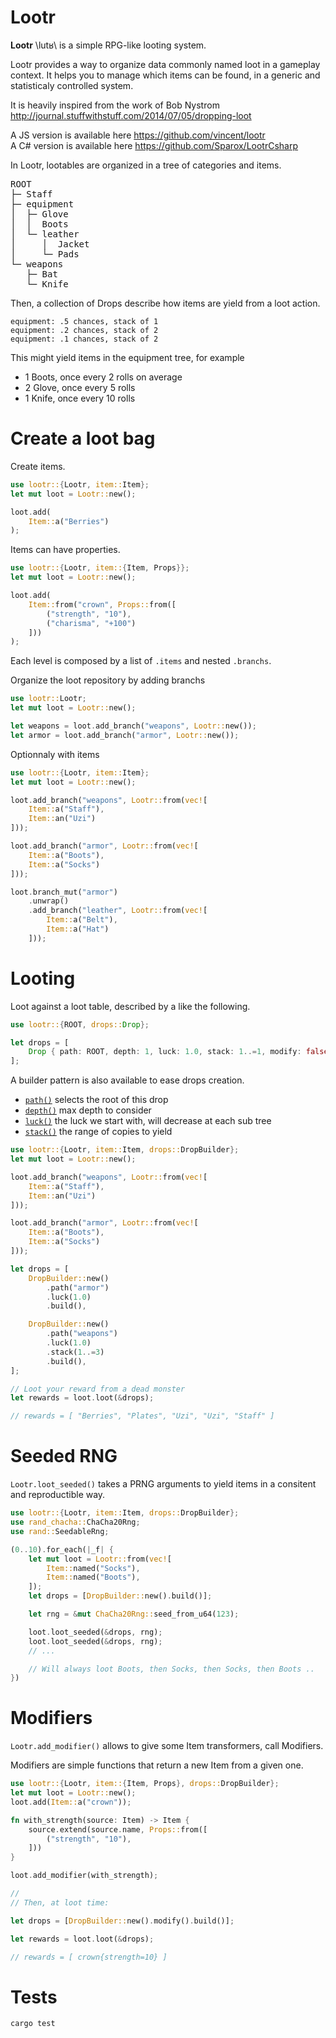Lootr
=====

**Lootr** \lutʁ\ is a simple RPG-like looting system.

Lootr provides a way to organize data commonly named loot in a gameplay context.
It helps you to manage which items can be found, in a generic and statisticaly controlled system.

It is heavily inspired from the work of Bob Nystrom <http://journal.stuffwithstuff.com/2014/07/05/dropping-loot>

A JS version is available here <https://github.com/vincent/lootr>
<br>
A C# version is available here <https://github.com/Sparox/LootrCsharp>

In Lootr, lootables are organized in a tree of categories and items.
<pre>
ROOT
├─ Staff
├─ equipment
│  ├─ Glove
│  │  Boots
│  └─ leather
│     │  Jacket
│     └─ Pads
└─ weapons
   ├─ Bat
   └─ Knife
</pre>

Then, a collection of Drops describe how items are yield from a loot action.

```ignore
equipment: .5 chances, stack of 1
equipment: .2 chances, stack of 2
equipment: .1 chances, stack of 2
```

This might yield items in the equipment tree, for example
- 1 Boots, once every 2 rolls on average
- 2 Glove, once every 5 rolls
- 1 Knife, once every 10 rolls


Create a loot bag
=====

Create items.

```rust
use lootr::{Lootr, item::Item};
let mut loot = Lootr::new();

loot.add(
    Item::a("Berries")
);
```

Items can have properties.

```rust
use lootr::{Lootr, item::{Item, Props}};
let mut loot = Lootr::new();

loot.add(
    Item::from("crown", Props::from([
        ("strength", "10"),
        ("charisma", "+100")
    ]))
);
```

Each level is composed by a list of `.items` and nested `.branchs`.

Organize the loot repository by adding branchs

```rust
use lootr::Lootr;
let mut loot = Lootr::new();

let weapons = loot.add_branch("weapons", Lootr::new());
let armor = loot.add_branch("armor", Lootr::new());
```

Optionnaly with items

```rust
use lootr::{Lootr, item::Item};
let mut loot = Lootr::new();

loot.add_branch("weapons", Lootr::from(vec![
    Item::a("Staff"),
    Item::an("Uzi")
]));

loot.add_branch("armor", Lootr::from(vec![
    Item::a("Boots"),
    Item::a("Socks")
]));

loot.branch_mut("armor")
    .unwrap()
    .add_branch("leather", Lootr::from(vec![
        Item::a("Belt"),
        Item::a("Hat")
    ]));
```

Looting
=====

Loot against a loot table, described by a like the following.

```rust
use lootr::{ROOT, drops::Drop};

let drops = [
    Drop { path: ROOT, depth: 1, luck: 1.0, stack: 1..=1, modify: false },
];
```

A builder pattern is also available to ease drops creation.

 * [`path()`](crate::drops::DropBuilder::path) selects the root of this drop
 * [`depth()`](crate::drops::DropBuilder::depth) max depth to consider
 * [`luck()`](crate::drops::DropBuilder::luck) the luck we start with, will decrease at each sub tree
 * [`stack()`](crate::drops::DropBuilder::stack) the range of copies to yield

```rust
use lootr::{Lootr, item::Item, drops::DropBuilder};
let mut loot = Lootr::new();

loot.add_branch("weapons", Lootr::from(vec![
    Item::a("Staff"),
    Item::an("Uzi")
]));

loot.add_branch("armor", Lootr::from(vec![
    Item::a("Boots"),
    Item::a("Socks")
]));

let drops = [
    DropBuilder::new()
        .path("armor")
        .luck(1.0)
        .build(),

    DropBuilder::new()
        .path("weapons")
        .luck(1.0)
        .stack(1..=3)
        .build(),
];

// Loot your reward from a dead monster
let rewards = loot.loot(&drops);

// rewards = [ "Berries", "Plates", "Uzi", "Uzi", "Staff" ]
```

Seeded RNG
=====

`Lootr.loot_seeded()` takes a PRNG arguments to yield items in a consitent and reproductible way.

```rust
use lootr::{Lootr, item::Item, drops::DropBuilder};
use rand_chacha::ChaCha20Rng;
use rand::SeedableRng;

(0..10).for_each(|_f| {
    let mut loot = Lootr::from(vec![
        Item::named("Socks"),
        Item::named("Boots"),
    ]);
    let drops = [DropBuilder::new().build()];

    let rng = &mut ChaCha20Rng::seed_from_u64(123);

    loot.loot_seeded(&drops, rng);
    loot.loot_seeded(&drops, rng);
    // ...

    // Will always loot Boots, then Socks, then Socks, then Boots ..
})
```

Modifiers
=====

`Lootr.add_modifier()` allows to give some Item transformers, call Modifiers.

Modifiers are simple functions that return a new Item from a given one.

```rust
use lootr::{Lootr, item::{Item, Props}, drops::DropBuilder};
let mut loot = Lootr::new();
loot.add(Item::a("crown"));

fn with_strength(source: Item) -> Item {
    source.extend(source.name, Props::from([
        ("strength", "10"),
    ]))
}

loot.add_modifier(with_strength);

//
// Then, at loot time:

let drops = [DropBuilder::new().modify().build()];

let rewards = loot.loot(&drops);

// rewards = [ crown{strength=10} ]
```

Tests
=====

`cargo test`

